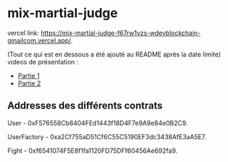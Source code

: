 # mix-martial-judge

vercel link: https://mix-martial-judge-f67rw1vzs-wdevblockchain-gmailcom.vercel.app/.

(Tout ce qui est en dessous a été ajouté au README après la date limite)
videos de présentation : 
- [Partie 1](https://www.loom.com/share/3d0f4bbd0c8e44df8eeca8087dc450eb)
- [Partie 2](https://www.loom.com/share/5364328a7ec641cfb86411cfc52961b7)

## Addresses des différents contrats
User - 0xF576558Cb8404FEd1443f18D4F7e9A9e84e0B2C9.

UserFactory - 0xa2Cf755aD51Cf6C55C5190EF3dc3438AfE3aA5E7.

Fight - 0xf6541074F5E8f1fa1120FD75DFf60456Ae692fa9.
